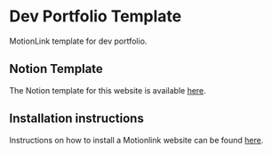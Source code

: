 # Dev Portfolio Template

MotionLink template for dev portfolio.

## Notion Template

The Notion template for this website is available [here](https://oreal-motionlink.notion.site/Dev-Portfolio-https-github-com-bats64mgutsi-dev-portfolio-template-23f92b4bf64d49648ac065e6bbcd66a9). 

## Installation instructions

Instructions on how to install a Motionlink website can be found [here](https://motionlink.lytowl.com/docs/Installing%20websites).
